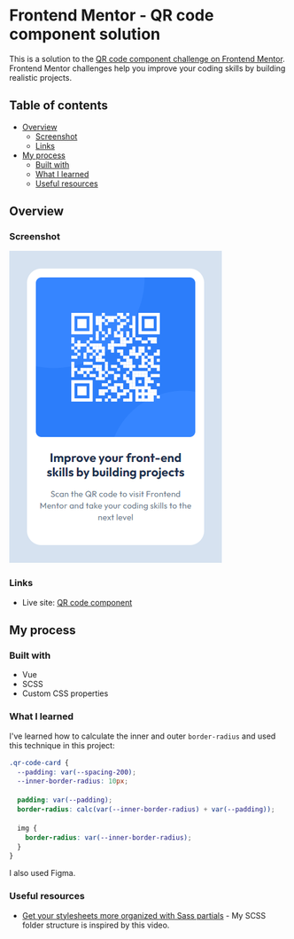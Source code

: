 # Frontend Mentor - QR code component solution

This is a solution to the [QR code component challenge on Frontend Mentor](https://www.frontendmentor.io/challenges/qr-code-component-iux_sIO_H). Frontend Mentor challenges help you improve your coding skills by building realistic projects. 

## Table of contents

- [Overview](#overview)
  - [Screenshot](#screenshot)
  - [Links](#links)
- [My process](#my-process)
  - [Built with](#built-with)
  - [What I learned](#what-i-learned)
  - [Useful resources](#useful-resources)

## Overview

### Screenshot

![Screenshot](./screenshot.png)

### Links

- Live site: [QR code component](https://michahuhn.github.io/frontendmentor-qr-code-component)

## My process

### Built with

- Vue
- SCSS
- Custom CSS properties

### What I learned

I've learned how to calculate the inner and outer `border-radius` and used this technique in this project:

```css
.qr-code-card {
  --padding: var(--spacing-200);
  --inner-border-radius: 10px;

  padding: var(--padding);
  border-radius: calc(var(--inner-border-radius) + var(--padding));

  img {
    border-radius: var(--inner-border-radius);
  }
}
```

I also used Figma.

### Useful resources

- [Get your stylesheets more organized with Sass partials](https://www.youtube.com/watch?v=9Ld-aOKsEDk) - My SCSS folder structure is inspired by this video.
